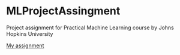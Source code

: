 MLProjectAssingment
===================

Project assignment for Practical Machine Learning course by Johns Hopkins University

[My assignment](https://github.com/lniskanen/MLProjectAssingment/blob/gh-pages/MLPrjAssingment.html)
